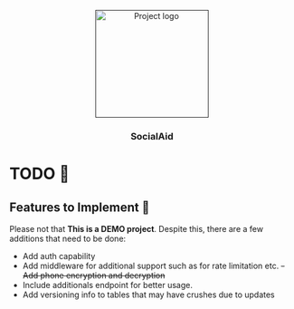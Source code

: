 <p align="center">
  <a href="" rel="noopener">
 <img width=200px height=190px src="https://i.ibb.co/LhnG5QWC/socialaid-high-resolution-logo.png" alt="Project logo"></a>
</p>

<h3 align="center">SocialAid</h3>

# TODO 📝

## Features to Implement 🚀
Please not that **This is a DEMO project**. Despite this, there are a few additions that need to be done:
 - Add auth capability
 - Add middleware for additional support such as for rate limitation etc.
 ~~- Add phone encryption and decryption~~
 - Include additionals endpoint for better usage.
 - Add versioning info to tables that may have crushes due to updates